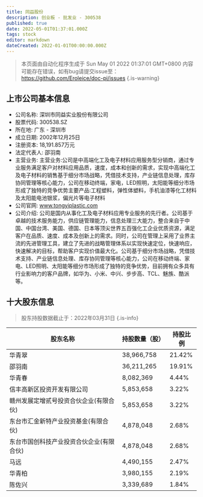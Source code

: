 ```yaml
---
title: 同益股份
description: 创业板 - 批发业 - 300538
published: true
date: 2022-05-01T01:37:01.000Z
tags: stock
editor: markdown
dateCreated: 2022-01-01T00:00:00.000Z
---
```


> 本页面由自动化程序生成于 Sun May 01 2022 01:37:01 GMT+0800
> 内容可能存在错误，如有bug请提交issue至：https://github.com/Eroleice/doc-pi/issues
{.is-warning}

## 上市公司基本信息
- 公司名称: 深圳市同益实业股份有限公司
- 股票代码: 300538.SZ
- 所在地: 广东 - 深圳市
- 成立日期: 2002年12月25日
- 注册资本: 18,191.857万元
- 法定代表人: 邵羽南
- 主营业务: 主营业务:公司是中高端化工及电子材料应用服务型分销商，通过专业服务满足客户对材料应用品质，速度，成本和创新的需求，实现中高端化工及电子材料的销售基于细分市场战略，凭借技术支持，产业链信息处理，库存协同管理等核心能力，公司在移动终端，家电，LED照明，太阳能等细分市场形成了独特的竞争优势主要产品:工程塑料，弹性体塑料，手机油漆等化工材料及太阳能电池银浆，偏光片等电子材料
- 公司官网: www.tongyiplastic.com
- 公司介绍: 公司是国内从事化工及电子材料应用专业服务的先行者。公司基于卓越的技术服务能力，供应链管理能力，信息处理三大能力，整合来自于中国、中国台湾、美国、德国、日本等顶尖世界五百强化工企业优质资源，满足客户在品质、速度、成本及创新上的需求。同时，公司在管理上采用了业界主流的先进管理工具，建立了先进的战略管理体系以实现快速定位，快速响应，快速解决的目标，帮助客户实现价值最大化。公司基于细分市场战略，凭借技术支持、产业链信息处理、库存协同管理等核心能力，公司在移动终端、家电、LED照明、太阳能等细分市场形成了独特的竞争优势，目前拥有众多具有行业影响力的客户品牌，如华为、小米、中兴、步步高、TCL、魅族、酷派等。


## 十大股东信息
> 股东持股数据截止于：2022年03月31日
{.is-info}

| 股东名称 | 持股数量（股） | 持股比例 |
| --- | --- | --- |
| 华青翠 | 38,966,758 | 21.42% |
| 邵羽南 | 36,211,265 | 19.91% |
| 华青春 | 8,082,369 | 4.44% |
| 信丰高新区投资开发有限公司 | 5,853,658 | 3.22% |
| 赣州发展定增贰号投资合伙企业(有限合伙) | 5,853,658 | 3.22% |
| 东台市汇金新特产业投资基金(有限合伙) | 4,878,048 | 2.68% |
| 东台市国创科技产业投资合伙企业(有限合伙) | 4,878,048 | 2.68% |
| 马远 | 4,490,155 | 2.47% |
| 华青柏 | 3,980,155 | 2.19% |
| 陈佐兴 | 3,339,689 | 1.84% |




